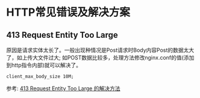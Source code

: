HTTP常见错误及解决方案
===========

## **413** Request Entity Too Large

原因是请求实体太长了。一般出现种情况是Post请求时Body内容Post的数据太大了，如上传大文件过大; 如POST数据比较多，处理方法修改nginx.conf的值(添加到http指令内部)就可以解决了。

    client_max_body_size 10M;

参考: [413 Request Entity Too Large 的解决方法][413]





[413]:http://my.oschina.net/junn/blog/147603